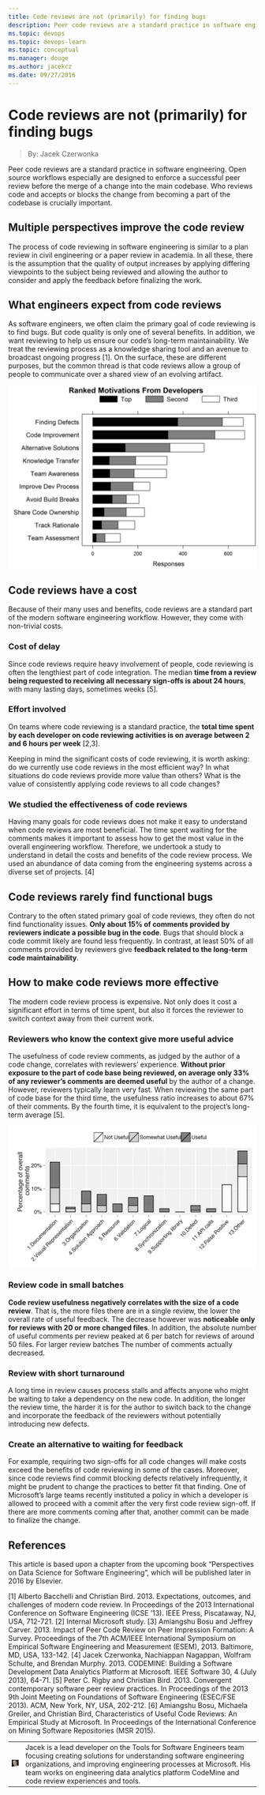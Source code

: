 ```yaml
---
title: Code reviews are not (primarily) for finding bugs
description: Peer code reviews are a standard practice in software engineering. Open source workflows especially are designed to enforce a successful peer review before the merge of a change into the main codebase. Who reviews code and accepts or blocks the change from becoming a part of the codebase is crucially important.
ms.topic: devops
ms.topic: devops-learn
ms.topic: conceptual
ms.manager: douge
ms.author: jacekcz
ms.date: 09/27/2016
---
```


# Code reviews are not (primarily) for finding bugs
> By: Jacek Czerwonka

Peer code reviews are a standard practice in software engineering. Open
source workflows especially are designed to enforce a successful peer
review before the merge of a change into the main codebase. Who reviews
code and accepts or blocks the change from becoming a part of the
codebase is crucially important.

## Multiple perspectives improve the code review
The process of code reviewing in software engineering is similar to a
plan review in civil engineering or a paper review in academia. In all
these, there is the assumption that the quality of output increases by
applying differing viewpoints to the subject being reviewed and allowing
the author to consider and apply the feedback before finalizing the
work.

## What engineers expect from code reviews
As software engineers, we often claim the primary goal of code reviewing
is to find bugs. But code quality is only one of several benefits. In
addition, we want reviewing to help us ensure our code’s long-term
maintainability. We treat the reviewing process as a knowledge sharing
tool and an avenue to broadcast ongoing progress \[1\]. On the surface,
these are different purposes, but the common thread is that code reviews
allow a group of people to communicate over a shared view of an evolving
artifact.

![FIGURE 1. DEVELOPER'S MOTIVATIONS FOR PERFORMING CODE REVIEWS. SOURCE:\[1\]](../_img/code-reviews-ranked-reasons.png)

## Code reviews have a cost
Because of their many uses and benefits, code reviews are a standard
part of the modern software engineering workflow. However, they come
with non-trivial costs.

### Cost of delay
Since code reviews require heavy involvement of people, code reviewing
is often the lengthiest part of code integration. The median **time from
a review being requested to receiving all necessary sign-offs is about
24 hours**, with many lasting days, sometimes weeks \[5\].

### Effort involved
On teams where code reviewing is a standard practice, the **total time
spent by each developer on code reviewing activities is on average
between 2 and 6 hours per week** \[2,3\].

Keeping in mind the significant costs of code reviewing, it is worth
asking: do we currently use code reviews in the most efficient way? In
what situations do code reviews provide more value than others? What is
the value of consistently applying code reviews to all code changes?

### We studied the effectiveness of code reviews
Having many goals for code reviews does not make it easy to understand
when code reviews are most beneficial. The time spent waiting for the
comments makes it important to assess how to get the most value in the
overall engineering workflow. Therefore, we undertook a study to
understand in detail the costs and benefits of the code review process.
We used an abundance of data coming from the engineering systems across
a diverse set of projects. \[4\]

## Code reviews rarely find functional bugs
Contrary to the often stated primary goal of code reviews, they often do
not find functionality issues. **Only about 15% of comments provided by
reviewers indicate a possible bug in the code**. Bugs that should block
a code commit likely are found less frequently. In contrast, at least
50% of all comments provided by reviewers give **feedback related to the
long-term code maintainability**.

## How to make code reviews more effective
The modern code review process is expensive. Not only does it cost a
significant effort in terms of time spent, but also it forces the
reviewer to switch context away from their current work.

### Reviewers who know the context give more useful advice
The usefulness of code review comments, as judged by the author of a
code change, correlates with reviewers’ experience. **Without prior
exposure to the part of code base being reviewed, on average only 33% of
any reviewer’s comments are deemed useful** by the author of a change.
However, reviewers typically learn very fast. When reviewing the same
part of code base for the third time, the usefulness ratio increases to
about 67% of their comments. By the fourth time, it is equivalent to the
project’s long-term average \[5\].

![FIGURE 2. CODE REVIEW COMMENT CATEGORIES, THEIR FREQUENCY AND USEFULNESS. SOURCE: \[6\]](../_img/code-reviews-categories.png)

### Review code in small batches
**Code review usefulness negatively correlates with the size of a code
review**. That is, the more files there are in a single review, the
lower the overall rate of useful feedback. The decrease however was
**noticeable only for reviews with 20 or more changed files**. In
addition, the absolute number of useful comments per review peaked at 6
per batch for reviews of around 50 files. For larger review batches The
number of comments actually decreased.

### Review with short turnaround
A long time in review causes process stalls and affects anyone who might
be waiting to take a dependency on the new code. In addition, the longer
the review time, the harder it is for the author to switch back to the
change and incorporate the feedback of the reviewers without potentially
introducing new defects.

### Create an alternative to waiting for feedback
For example, requiring two sign-offs for all code changes will make
costs exceed the benefits of code reviewing in some of the cases.
Moreover, since code reviews find commit blocking defects relatively
infrequently, it might be prudent to change the practices to better fit
that finding. One of Microsoft’s large teams recently instituted a
policy in which a developer is allowed to proceed with a commit after
the very first code review sign-off. If there are more comments coming
after that, another commit can be made to finalize the change.

## References
This article is based upon a chapter from the upcoming book
“Perspectives on Data Science for Software Engineering”, which will be
published later in 2016 by Elsevier.

\[1\] Alberto Bacchelli and Christian Bird. 2013. Expectations,
outcomes, and challenges of modern code review. In Proceedings of the
2013 International Conference on Software Engineering (ICSE ’13). IEEE
Press, Piscataway, NJ, USA, 712-721.
\[2\] Internal Microsoft study.
\[3\] Amiangshu Bosu and Jeffrey Carver. 2013. Impact of Peer Code
Review on Peer Impression Formation: A Survey. Proceedings of the 7th
ACM/IEEE International Symposium on Empirical Software Engineering and
Measurement (ESEM), 2013. Baltimore, MD, USA, 133-142.
\[4\] Jacek Czerwonka, Nachiappan Nagappan, Wolfram Schulte, and Brendan
Murphy. 2013. CODEMINE: Building a Software Development Data Analytics
Platform at Microsoft. IEEE Software 30, 4 (July 2013), 64-71.
\[5\] Peter C. Rigby and Christian Bird. 2013. Convergent contemporary
software peer review practices. In Proceedings of the 2013 9th Joint
Meeting on Foundations of Software Engineering (ESEC/FSE 2013). ACM, New
York, NY, USA, 202-212.
\[6\] Amiangshu Bosu, Michaela Greiler, and Christian Bird,
Characteristics of Useful Code Reviews: An Empirical Study at Microsoft.
In Proceedings of the International Conference on Mining Software
Repositories (MSR 2015).

|             |                           |
|-------------|---------------------------|
|![Jacek Czerwonka](../_img/jacekcz_avatar_1502749714.png)|Jacek is a lead developer on the Tools for Software Engineers team focusing creating solutions for understanding software engineering organizations, and improving engineering processes at Microsoft. His team works on engineering data analytics platform CodeMine and code review experiences and tools. |
